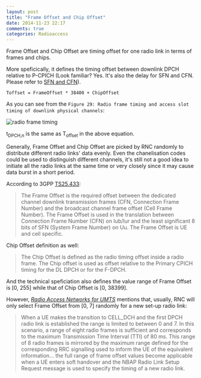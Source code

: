 ```yaml
---
layout: post
title: "Frame Offset and Chip Offset"
date: 2014-11-23 22:17
comments: true
categories: Radioaccess
---
```


Frame Offset and Chip Offset are timing offset for one radio link in terms of frames and chips. 

<!--more-->

More speficically, it defines the timing offset between downlink DPCH relative to P-CPICH (Look familiar? Yes. It's also the delay for SFN and CFN. Please refer to [SFN and CFN](http://blog.pzheng.me/2014/10/26/sfn-and-cfn/)).

    Toffset = FrameOffset * 38400 + ChipOffset

As you can see from the `Figure 29: Radio frame timing and access slot timing of downlink physical channels`:

![radio frame timing](https://dl.dropboxusercontent.com/u/6459697/blogimage/20141123_radio_frame_timing.png)

t<sub>DPCH,n</sub> is the same as T<sub>offset</sub> in the above equation.

Generally, Frame Offset and Chip Offset are picked by RNC randomly to distribute different radio links' data evenly. Even the chanelisation codes could be used to distinguish different channels, it's still not a good idea to initiate all the radio links at the same time or very closely since it may cause data burst in a short period.

According to 3GPP [TS25.433](http://www.3gpp.org/DynaReport/25433.htm):

> The Frame Offset is the required offset between the dedicated channel downlink transmission frames (CFN, Connection Frame Number) and the broadcast channel frame offset (Cell Frame Number). The Frame Offset is used in the translation between Connection Frame Number (CFN) on Iub/Iur and the least significant 8 bits of SFN (System Frame Number) on Uu. The Frame Offset is UE and cell specific.

Chip Offset definition as well:

> The Chip Offset is defined as the radio timing offset inside a radio frame. The Chip offset is used as offset relative to the Primary CPICH timing for the DL DPCH or for the F-DPCH.

And the technical speficiation also defines the value range of Frame Offset is [0, 255] while that of Chip Offset is [0, 38399].

However, [_Radio Access Networks for UMTS_](http://www.wiley.com/WileyCDA/WileyTitle/productCd-0470724056.html) mentions that, usually, RNC will only select Frame Offset from [0, 7] randomly for a new set-up radio link:

> When a UE makes the transition to CELL_DCH and the first DPCH radio link is established the range is limited to between 0 and 7. In this scenario, a range of eight radio frames is sufficient and corresponds to the maximum Transmission Time Interval (TTI) of 80 ms. This range of 8 radio frames is mirrored by the maximum range defined for the corresponding RRC signalling used to inform the UE of the equivalent information... the full range of frame offset values become applicable when a UE enters soft handover and the NBAP Radio Link Setup Request message is used to specify the timing of a new radio link. 

